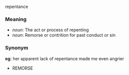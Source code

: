 repentance
### Meaning
+ _noun_: The act or process of repenting
+ _noun_: Remorse or contrition for past conduct or sin

### Synonym

__eg__: her apparent lack of repentance made me even angrier

+ REMORSE


